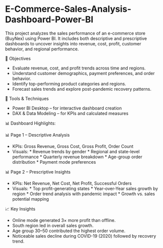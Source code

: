 # E-Commerce-Sales-Analysis-Dashboard-Power-BI
This project analyzes the sales performance of an e-commerce store (BuyNex) using Power BI. It includes both descriptive and prescriptive dashboards to uncover insights into revenue, cost, profit, customer behavior, and regional performance.

🎯 Objectives

- Evaluate revenue, cost, and profit trends across time and regions.
- Understand customer demographics, payment preferences, and order behavior.
- Identify top-performing product categories and regions.
- Forecast sales trends and explore post-pandemic recovery patterns.

🧩 Tools & Techniques

- Power BI Desktop – for interactive dashboard creation
- DAX & Data Modeling – for KPIs and calculated measures

📊 Dashboard Highlights:

📊 Page 1 – Descriptive Analysis

- KPIs: Gross Revenue, Gross Cost, Gross Profit, Order Count
- Visuals:
          * Revenue trends by gender
          * Regional and state-level performance
          * Quarterly revenue breakdown
          * Age-group order distribution
          * Payment mode preferences

📊 Page 2 – Prescriptive Insights

- KPIs: Net Revenue, Net Cost, Net Profit, Successful Orders
- Visuals:
          * Top profit-generating states
          * Year-over-Year sales growth by region
          * Order trend analysis with pandemic impact
          * Growth vs. sales potential mapping

📈 Key Insights
- Online mode generated 3× more profit than offline.
- South region led in overall sales growth.
- Age group 30–50 contributed the highest order volume.
- Noticeable sales decline during COVID-19 (2020) followed by recovery trend.
